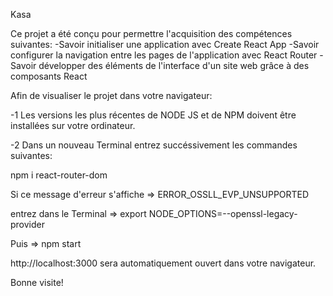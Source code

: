 Kasa

Ce projet a été conçu pour permettre l'acquisition des compétences suivantes:
-Savoir initialiser une application avec Create React App
-Savoir configurer la navigation entre les pages de l'application avec React Router
-Savoir développer des éléments de l'interface d'un site web grâce à des composants React

Afin de visualiser le projet dans votre navigateur:

-1 Les versions les plus récentes de NODE JS et de NPM doivent être installées sur votre ordinateur.

-2 Dans un nouveau Terminal entrez succéssivement les commandes suivantes:

npm i react-router-dom

Si ce message d'erreur s'affiche => 
ERROR_OSSLL_EVP_UNSUPPORTED 

entrez dans le Terminal => 
export NODE_OPTIONS=--openssl-legacy-provider

Puis => 
npm start

http://localhost:3000 sera automatiquement ouvert dans votre navigateur.

Bonne visite!


